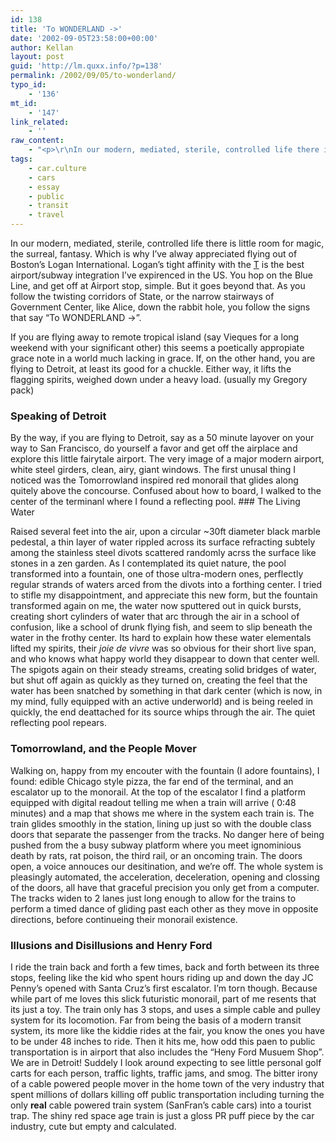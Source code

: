 ```yaml
---
id: 138
title: 'To WONDERLAND ->'
date: '2002-09-05T23:58:00+00:00'
author: Kellan
layout: post
guid: 'http://lm.quxx.info/?p=138'
permalink: /2002/09/05/to-wonderland/
typo_id:
    - '136'
mt_id:
    - '147'
link_related:
    - ''
raw_content:
    - "<p>\r\nIn our modern, mediated, sterile, controlled life there is little room for magic, the surreal, fantasy.  Which is why I\\'ve alway appreciated flying out of Boston\\'s Logan International.  Logan\\'s tight affinity with the <a href=\\\"http://www.mbta.com\\\">T</a> is the best airport/subway integration I\\'ve expirenced in the US.  You hop on the Blue Line, and get off at Airport stop, simple. But it goes beyond that.  As you follow the twisting corridors of State, or the narrow stairways of Government Center, like Alice, down the rabbit hole, you follow the signs that say \\\"To WONDERLAND ->\\\".\r\n</p>\r\n<p>\r\nIf you are flying away to remote tropical island (say Vieques for a long weekend with your significant other) this seems a poetically appropiate grace note in a world much lacking in grace.  If, on the other hand, you are flying to Detroit, at least its good for a chuckle.  Either way, it lifts the flagging spirits, weighed down under a heavy load. (usually my Gregory pack)\r\n</p>\r\n<p>\r\n<h3>Speaking of Detroit</h3>\r\nBy the way, if you are flying to Detroit, say as a 50 minute layover on your way to San Francisco, do yourself a favor and get off the airplace and explore this little fairytale airport.  The very image of a major modern airport, white steel girders, clean, airy, giant windows.  The first unusal thing I noticed was the Tomorrowland inspired red monorail that glides along quitely above the concourse.  Confused about how to board, I walked to the center of the terminanl where I found a reflecting pool.\r\n</p>\r\n<p>\r\n<h3>The Living Water</h3>\r\nRaised several feet into the air, upon a circular ~30ft diameter black marble pedestal, a thin layer of water rippled across its surface refracting subtely among the stainless steel divots scattered randomly acrss the surface like stones in a zen garden.  As I contemplated its quiet nature, the pool transformed into a fountain, one of those ultra-modern ones, perflectly regular strands of waters arced from the divots into a forthing center.  I tried to stifle my disappointment, and appreciate this new form, but the fountain transformed again on me, the water now sputtered out in quick bursts, creating short cylinders of water that arc through the air in a school of confusion, like a school of drunk flying fish, and seem to slip beneath the water in the frothy center.  Its hard to explain how these water elementals lifted my spirits, their <em>joie de vivre</em> was so obvious for their short live span, and who knows what happy world they disappear to down that center well.\r\n</p>\r\n<p>\r\nThe spigots again on their steady streams, creating solid bridges of water, but shut off again as quickly as they turned on, creating the feel that the water has been snatched by something in that dark center (which is now, in my mind, fully equipped with an active underworld) and is being reeled in quickly, the end deattached for its source whips through the air.  The quiet reflecting pool repears.\r\n</p>\r\n<p>\r\n<h3>Tomorrowland, and the People Mover</h3>\r\nWalking on, happy from my encouter with the fountain (I adore fountains), I found:  edible Chicago style pizza, the far end of the terminal, and an escalator up to the monorail.  At the top of the escalator I find a platform equipped with digital readout telling me when a train will arrive ( 0:48 minutes) and a map that shows me where in the system each train is.\r\n</p>\r\n<p>\r\nThe train glides smoothly in the station, lining up just so with the double class doors that separate the passenger from the tracks.   No danger here of being pushed from the a busy subway platform where you meet ignominious death by rats, rat poison, the third rail, or an oncoming train.  The doors open, a voice annouces our desitination, and we\\'re off.  The whole system is pleasingly automated, the acceleration, deceleration, opening and clossing of the doors, all have that graceful precision you only get from a computer.  The tracks widen to 2 lanes just long enough to allow for the trains to perform a timed dance of gliding past each other as they move in opposite directions, before continueing their monorail existence.\r\n</p>\r\n<p>\r\n<h3>Illusions and Disillusions and Henry Ford</h3>\r\nI ride the train back and forth a few times, back and forth between its three stops, feeling like the kid who spent hours riding up and down the day JC Penny\\'s opened with Santa Cruz\\'s first escalator.  I\\'m torn though.  Because while part of me loves this slick futuristic monorail, part of me resents that its just a toy.  The train only has 3 stops, and uses a simple cable and pulley system for its locomotion.  Far from being the basis of a modern transit system, its more like the kiddie rides at the fair, you know the ones you have to be under 48 inches to ride.\r\n</p>\r\n<p>\r\nThen it hits me, how odd this paen to public transportation is in airport that also includes the \\\"Heny Ford Musuem Shop\\\".  We are in Detroit!  Suddely I look around expecting to see little personal golf carts for each person, traffic lights, traffic jams, and smog.  The bitter irony of a cable powered people mover in the home town of the very industry that spent millions of dollars killing off public transportation including turning the only <b>real</b> cable powered train system (SanFran\\'s cable cars) into a tourist trap.  The shiny red space age train is just a gloss PR puff piece by the car industry, cute but empty and calculated.\r\n</p>"
tags:
    - car.culture
    - cars
    - essay
    - public
    - transit
    - travel
---
```


In our modern, mediated, sterile, controlled life there is little room for magic, the surreal, fantasy. Which is why I’ve alway appreciated flying out of Boston’s Logan International. Logan’s tight affinity with the [T](http://www.mbta.com) is the best airport/subway integration I’ve expirenced in the US. You hop on the Blue Line, and get off at Airport stop, simple. But it goes beyond that. As you follow the twisting corridors of State, or the narrow stairways of Government Center, like Alice, down the rabbit hole, you follow the signs that say “To WONDERLAND -&gt;”.

If you are flying away to remote tropical island (say Vieques for a long weekend with your significant other) this seems a poetically appropiate grace note in a world much lacking in grace. If, on the other hand, you are flying to Detroit, at least its good for a chuckle. Either way, it lifts the flagging spirits, weighed down under a heavy load. (usually my Gregory pack)

### Speaking of Detroit

By the way, if you are flying to Detroit, say as a 50 minute layover on your way to San Francisco, do yourself a favor and get off the airplace and explore this little fairytale airport. The very image of a major modern airport, white steel girders, clean, airy, giant windows. The first unusal thing I noticed was the Tomorrowland inspired red monorail that glides along quitely above the concourse. Confused about how to board, I walked to the center of the terminanl where I found a reflecting pool. ### The Living Water

Raised several feet into the air, upon a circular ~30ft diameter black marble pedestal, a thin layer of water rippled across its surface refracting subtely among the stainless steel divots scattered randomly acrss the surface like stones in a zen garden. As I contemplated its quiet nature, the pool transformed into a fountain, one of those ultra-modern ones, perflectly regular strands of waters arced from the divots into a forthing center. I tried to stifle my disappointment, and appreciate this new form, but the fountain transformed again on me, the water now sputtered out in quick bursts, creating short cylinders of water that arc through the air in a school of confusion, like a school of drunk flying fish, and seem to slip beneath the water in the frothy center. Its hard to explain how these water elementals lifted my spirits, their *joie de vivre* was so obvious for their short live span, and who knows what happy world they disappear to down that center well. The spigots again on their steady streams, creating solid bridges of water, but shut off again as quickly as they turned on, creating the feel that the water has been snatched by something in that dark center (which is now, in my mind, fully equipped with an active underworld) and is being reeled in quickly, the end deattached for its source whips through the air. The quiet reflecting pool repears.

### Tomorrowland, and the People Mover

Walking on, happy from my encouter with the fountain (I adore fountains), I found: edible Chicago style pizza, the far end of the terminal, and an escalator up to the monorail. At the top of the escalator I find a platform equipped with digital readout telling me when a train will arrive ( 0:48 minutes) and a map that shows me where in the system each train is. The train glides smoothly in the station, lining up just so with the double class doors that separate the passenger from the tracks. No danger here of being pushed from the a busy subway platform where you meet ignominious death by rats, rat poison, the third rail, or an oncoming train. The doors open, a voice annouces our desitination, and we’re off. The whole system is pleasingly automated, the acceleration, deceleration, opening and clossing of the doors, all have that graceful precision you only get from a computer. The tracks widen to 2 lanes just long enough to allow for the trains to perform a timed dance of gliding past each other as they move in opposite directions, before continueing their monorail existence.

### Illusions and Disillusions and Henry Ford

I ride the train back and forth a few times, back and forth between its three stops, feeling like the kid who spent hours riding up and down the day JC Penny’s opened with Santa Cruz’s first escalator. I’m torn though. Because while part of me loves this slick futuristic monorail, part of me resents that its just a toy. The train only has 3 stops, and uses a simple cable and pulley system for its locomotion. Far from being the basis of a modern transit system, its more like the kiddie rides at the fair, you know the ones you have to be under 48 inches to ride. Then it hits me, how odd this paen to public transportation is in airport that also includes the “Heny Ford Musuem Shop”. We are in Detroit! Suddely I look around expecting to see little personal golf carts for each person, traffic lights, traffic jams, and smog. The bitter irony of a cable powered people mover in the home town of the very industry that spent millions of dollars killing off public transportation including turning the only **real** cable powered train system (SanFran’s cable cars) into a tourist trap. The shiny red space age train is just a gloss PR puff piece by the car industry, cute but empty and calculated.